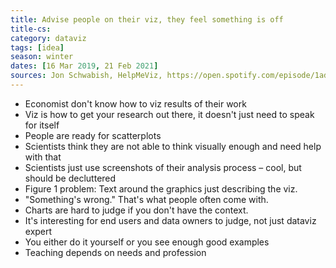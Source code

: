 ```yaml
---
title: Advise people on their viz, they feel something is off
title-cs: 
category: dataviz
tags: [idea]
season: winter
dates: [16 Mar 2019, 21 Feb 2021]
sources: Jon Schwabish, HelpMeViz, https://open.spotify.com/episode/1adMYzMQUyqPb0NnkoJFVi?si=hdzETKEoQSeui9viihttEw
---
```


* Economist don't know how to viz results of their work
* Viz is how to get your research out there, it doesn't just need to speak for itself
* People are ready for scatterplots
* Scientists think they are not able to think visually enough and need help with that
* Scientists just use screenshots of their analysis process – cool, but should be decluttered
* Figure 1 problem: Text around the graphics just describing the viz.
* "Something's wrong." That's what people often come with.
* Charts are hard to judge if you don't have the context.
* It's interesting for end users and data owners to judge, not just dataviz expert
* You either do it yourself or you see enough good examples
* Teaching depends on needs and profession